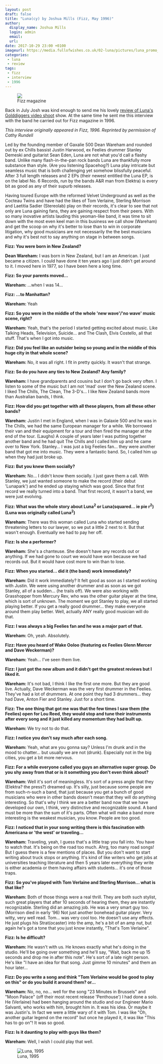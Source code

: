 ```yaml
---
layout: post
draft: false
title: "Luna(cy) by Joshua Mills (Fizz, May 1996)"
author:
  display_name: Joshua Mills
  login: admin
  email:
  url:
date: 2017-10-29 23:00 +0100
imageurl: https://media.fullofwishes.co.uk/02-luna/pictures/luna_promo_1995_a.jpg
categories:
 - luna
 - review
tags:
 - fizz
 - interview
 - 1996
---
```

<div class="col-md-6 float-right"><figure class="caption aligncenter"><img src="{{site.baseurl}}/images/fizz-logo.jpg" class="img-fluid" /><figcaption>Fizz magazine</figcaption></figure></div>
<p class="lead">Back in July Josh was kind enough to send me his lovely <a href="/2017/07/17/a-rolling-and-rollicking-dream-luna-gold-diggers/">review of Luna's Golddiggers video shoot</a> show. At the same time he sent me this interview with the band he carried out for Fizz magazine in 1996.</p>
<p><em>This interview originally appeared in Fizz, 1996. Reprinted by permission of Cathy Rundell</em></p>

<p>Led by the founding member of Gaxalie 500 Dean Wareham and rounded out by ex Chills bassist Justin Harwood, ex Feelies drummer Stanley Demeski and guitarist Sean Eden, Luna are not what you'd call a flashy band. Unlike many flash-in-the-pan rock bands Luna are thankfully more substance than style. (Are you listening Spacehog?) Luna play intricate but seamless music that is both challenging yet somehow blissfully peaceful. After 3 full length releases and 2 EPs (their newest entitled the Luna EP, is on the label No. 6 Records, run by the bands A&R man from Elektra) is every bit as good as any of their supurb releases.</p>

<p>Having toured Europe with the reformed Velvet Underground as well as the Cocteau Twins and have had the likes of Tom Verlaine, Sterling Morrison and Laetitia Sadier (Stereolab) play on their records, it's clear to see that not only are Luna gaining fans, they are gaining respect from their peers. With so many inovative artists lauding this yeoman-like band, it was time to sit down with the most even keel man in this business we call show (Wareham) and get the scoop on why it's better to lose than to win in corporate litigation, why good musicians are not necessarily the the best musicians and why it's best not to say anything on stage in between songs.</p>

<p><strong>Fizz: You were born in New Zealand?</strong></p>

<p><strong>Dean Wareham:</strong> I was born in New Zealand, but I am an American. I just became a citizen. I could have done it ten years ago I just didn't get around to it. I moved here in 1977, so I have been here a long time.</p>

<p><strong>Fizz: So your parents moved&hellip;</strong></p>

<p><strong>Wareham:</strong> &hellip;when I was 14&hellip;</p>

<p><strong>Fizz: &hellip;to Manhattan?</strong></p>

<p><strong>Wareham:</strong> Yeah</p>

<p><strong>Fizz: So you were in the middle of the whole 'new wave'/'no wave' music scene, right?</strong></p>

<p><strong>Wareham:</strong> Yeah, that's the period I started getting excited about music. Like Talking Heads, Television, Suicide&hellip; and The Clash, Elvis Costello, all that stuff. That's when I got into music.</p>

<p><strong>Fizz: Did you feel like an outsider being so young and in the middle of this huge city in that whole scene?</strong></p>

<p><strong>Wareham:</strong> No, it was all right. I fit in pretty quickly. It wasn't that strange.</p>

<p><strong>Fizz: So do you have any ties to New Zealand? Any family?</strong></p>

<p><strong>Wareham:</strong> I have grandparents and cousins but I don't go back very often. I listen to some of the music but I am not 'mad' over the New Zealand scene. I liked The Chills, The Clean, The 3-D's&hellip; I like New Zealand bands more than Australian bands, I think.</p>

<p><strong>Fizz: How did you get together with all these players, from all these other bands?</strong></p>

<p><strong>Wareham:</strong> Justin I met in England, when I was in Galaxie 500 and he was in The Chills, we had the same European manager for a while. We borrowed their van and their equipment for a tour and then fired the manager at the end of the tour. (Laughs) A couple of years later I was putting together another band and he had quit The Chills and I called him up and he came over to New York. Stanley&hellip; I was just a big Feelies fan&hellip; they were another band that got me into music. They were a fantastic band. So, I called him up when they had just broke up.</p>

<p><strong>Fizz: But you knew them socially?</strong></p>

<p><strong>Wareham:</strong> No&hellip; I didn't know them socially. I just gave them a call. With Stanley, we just wanted someone to make the record (their debut 'Lunapark') and he ended up staying which was good. Since that first record we really turned into a band. That first record, it wasn't a band, we were just evolving.</p>

<p><strong>Fizz: What was the whole story about Luna<sup>2</sup> or Luna(squared&hellip; ie pie r<sup>2</sup>)(Luna was originally called Luna<sup>2</sup>)</strong></p>

<p><strong>Wareham:</strong> There was this woman called Luna who started sending threatening letters to our lawyer, so we put a little 2 next to it. But that wasn't enough. Eventually we had to pay her off.</p>

<p><strong>Fizz: Is she a performer?</strong></p>

<p><strong>Wareham:</strong> She's a chanteuse. She doesn't have any records out or anything. If we had gone to court we would have won because we had records out. But it would have cost more to win than to lose.</p>

<p><strong>Fizz: When you started&hellip; did it (the band) work immediately?</strong></p>

<p><strong>Wareham:</strong> Did it work immediately? It felt good as soon as I started working with Justin. We were using another drummer and as soon as we got Stanley, all of a sudden&hellip; (he trails off). We were also working with Grasshopper from Mercury Rev, who was the other guitar player at the time, which is sort of unknown. The moment we got Stanley to play, we all started playing better. If you get a really good drummer&hellip; they make everyone around them play better. Well, actually ANY really good musician will do that.</p>

<p><strong>Fizz: I was always a big Feelies fan and he was a major part of that.</strong></p>

<p><strong>Wareham:</strong> Oh, yeah. Absolutely.</p>

<p><strong>Fizz: Have you heard of Wake Ooloo (featuring ex Feelies Glenn Mercer and Dave Weckerman)?</strong></p>

<p><strong>Wareham:</strong> Yeah&hellip; I've seen them live.</p>

<p><strong>Fizz: I just got the new album and it didn't get the greatest reviews but I liked it.</strong></p>

<p><strong>Wareham:</strong> It's not bad, I think I like the first one more. But they are good live. Actually, Dave Weckerman was the very first drummer in the Feelies. They've had a lot of drummers. At one point they had 3 drummers&hellip; they had Dave, Anton Fier and Stanley. Just for a short time.</p>

<p><strong>Fizz: The one thing that got me was that the few times I saw them (the Feelies) open for Lou Reed, they would stop and tune their instruments after every song and it just killed any momentum they had built up.</strong></p>

<p><strong>Wareham:</strong> We try not to do that.</p>

<p><strong>Fizz: I notice you don't say much after each song.</strong></p>

<p><strong>Wareham:</strong> Yeah, what are you gonna say? Unless I'm drunk and in the mood to chatter&hellip; but usually we are not (drunk). Especially not in the big cities, you get a bit more nervous.</p>

<p><strong>Fizz: For a while everyone called you guys an alternative super group. Do you shy away from that or is it something you don't even think about?</strong></p>

<p><strong>Wareham:</strong> Well it's sort of meaningless. It's sort of a press angle that they (Elektra? the press?) dreamed up. It's silly, just because some people are from such-n-such a band, that just because you get a bunch of good musicians who were in other bands doesn't mean that they will do anything interesting. So that's why I think we are a better band now that we have developed our own, I think, very distinctive and recognizable sound. A band must be more than the sum of it's parts. Often what will make a band more interesting is the weakest musician, you know. People are too good.</p>

<p><strong>Fizz: I noticed that in your song writing there is this fascination with Americana or 'the west' or traveling&hellip; </strong></p>

<p><strong>Wareham:</strong> Traveling, yeah, I guess that's a little trap you fall into. You have to watch that. It's being on the road too much. Ahrg, too many road songs! But I guess there is a few mentions of places. But you don't want to start writing about truck stops or anything. It's kind of like writers who get jobs at universities teaching literature and then 5 years later everything they write is either academia or them having affairs with students&hellip; it's one of those traps.</p>

<p><strong>Fizz: So you've played with Tom Verlaine and Sterling Morrison&hellip; what is that like?</strong></p>

<p><strong>Wareham:</strong> Both of those things were a real thrill. They are both such  stylist, such great players that after 10 seconds of hearing them, they are instantly recognizable. Sterling did an amazing job. He was a very smart guy too. (Morrison died in early '96) Not just another bonehead guitar player. Very witty, very well read. Tom&hellip; was very cool too. He doesn't use any effects. He just plugs his Strat(ocaster)  into the amp, he's a bit of an amp nut, but again he's got a tone that you just know instantly, "That's Tom Verlaine".</p>

<p><strong>Fizz: Is he difficult?</strong></p>

<p><strong>Wareham:</strong> He wasn't with us. He knows exactly what he's doing in the studio. He'll be going over something and he'll say, "Wait, back me up 15 seconds and drop me in after this note". He's sort of a late night person. He's like "I have an idea for that song. Just gimme 10 minutes" and them an hour later&hellip; </p>

<p><strong>Fizz: Do you write a song and think "Tom Verlaine would be good to play on this" or do you build it around them? or&hellip;</strong></p>

<p><strong>Wareham:</strong> No, no, no&hellip;  well for the song "23 Minutes in Brussels" and "Moon Palace" (off their most recent release 'Penthouse') I had done a solo. He (Verlaine) had been hanging around the studio and our Engineer Mario Salvanti, who works with him, brought him in. It was his idea. Or maybe it was Justin's. In fact we were a little wary of it with Tom. I was like "Oh, another guitar legend on the record" but once he played it, it was like "This has to go on"! It was so good.</p>

<p><strong>Fizz: Is it daunting to play with guys like them?</strong></p>

<p><strong>Wareham:</strong> Well, I wish I could play that well.</p>

<figure class="caption aligncenter"><img src="https://media.fullofwishes.co.uk/02-luna/pictures/luna_promo_1995_a.jpg" alt="Luna, 1995" /><figcaption class="caption-text">Luna, 1995</figcaption></figure>
